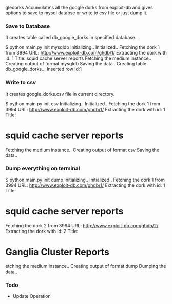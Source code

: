 
gledorks
Accumulate's all the google dorks from exploit-db and gives options to save to mysql databse or write to csv file or just dump it.

### Save to Database
It creates table called db_google_dorks in specified database.

$ python main.py init mysqldb <username> <password> <database>
Initializing..
Initialized..
Fetching the dork 1 from 3994
URL: http://www.exploit-db.com/ghdb/1/
Extracting the dork with id: 1
Title: squid cache server reports
Fetching the medium instance..
Creating output of format mysqldb
Saving the data..
Creating table db_google_dorks...
Inserted row id:1

### Write to csv
It creates google_dorks.csv file in current directory.

$ python main.py init csv
Initializing..
Initialized..
Fetching the dork 1 from 3994
URL: http://www.exploit-db.com/ghdb/1/
Extracting the dork with id: 1
Title: <h1>squid cache server reports</h1>
Fetching the medium instance..
Creating output of format csv
Saving the data..

### Dump everything on terminal

$ python main.py init dump
Initializing..
Initialized..
Fetching the dork 1 from 3994
URL: http://www.exploit-db.com/ghdb/1/
Extracting the dork with id: 1
Title: <h1>squid cache server reports</h1>
Fetching the dork 2 from 3994
URL: http://www.exploit-db.com/ghdb/2/
Extracting the dork with id: 2
Title: <h1>Ganglia Cluster Reports</h1>
etching the medium instance..
Creating output of format dump
Dumping the data..

### Todo
* Update Operation


